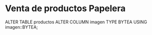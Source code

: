 # Venta de productos Papelera

ALTER TABLE productos
  ALTER COLUMN imagen TYPE BYTEA USING imagen::BYTEA;
